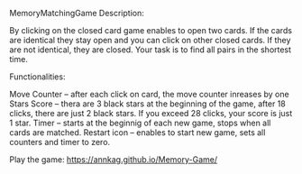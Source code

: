 
MemoryMatchingGame
Description:

By clicking on the closed card game enables to open two cards. If the cards are identical they stay open and you can click on other closed cards. If they are not identical, they are closed. Your task is to find all pairs in the shortest time.

Functionalities:

Move Counter – after each click on card, the move counter inreases by one
Stars Score – thera are 3 black stars at the beginning of the game, after 18 clicks, there are just 2 black stars. If you exceed 28 clicks, your score is just 1 star.
Timer – starts at the beginnig of each new game, stops when all cards are matched.
Restart icon – enables to start new game, sets all counters and timer to zero.

Play the game: https://annkag.github.io/Memory-Game/
